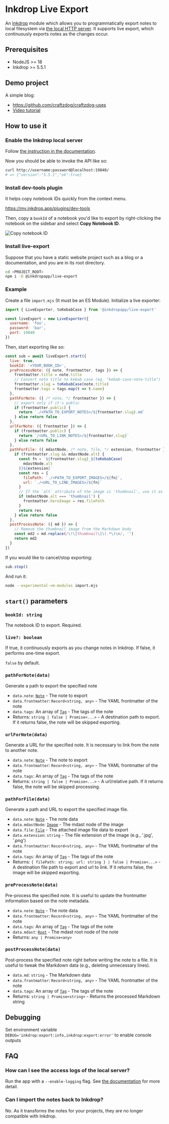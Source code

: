 Inkdrop Live Export
===================

An [Inkdrop](https://www.inkdrop.app/) module which allows you to programmatically export notes to local filesystem via [the local HTTP server](https://docs.inkdrop.app/manual/accessing-the-local-database#accessing-via-http-advanced).
It supports live export, which continuously exports notes as the changes occur.

## Prerequisites

* NodeJS >= 18
* Inkdrop >= 5.5.1

## Demo project

A simple blog:

- https://github.com/craftzdog/craftzdog-uses
- [Video tutorial](https://youtu.be/3_JE76PKBWE)

## How to use it

### Enable the Inkdrop local server

Follow [the instruction in the documentation](https://docs.inkdrop.app/manual/accessing-the-local-database#accessing-via-http-advanced).

Now you should be able to invoke the API like so:

```sh
curl http://username:password@localhost:19840/
# => {"version":"5.5.1","ok":true}
```

### Install dev-tools plugin

It helps copy notebook IDs quickly from the context menu.

https://my.inkdrop.app/plugins/dev-tools

Then, copy a `bookId` of a notebook you'd like to export by right-clicking the notebook on the sidebar and select **Copy Notebook ID**.

![Copy notebook ID](https://github.com/inkdropapp/inkdrop-dev-tools/raw/v0.1.0/docs/copy-notebook-id.png)

### Install live-export

Suppose that you have a static website project such as a blog or a documentation, and you are in its root directory.

```sh
cd <PROJECT_ROOT>
npm i -D @inkdropapp/live-export
```

### Example

Create a file `import.mjs` (It must be an ES Module).
Initialize a live exporter:

```js
import { LiveExporter, toKebabCase } from '@inkdropapp/live-export'

const liveExport = new LiveExporter({
  username: 'foo',
  password: 'bar',
  port: 19840
})
```

Then, start exporting like so:

```js
const sub = await liveExport.start({
  live: true,
  bookId: '<YOUR_BOOK_ID>',
  preProcessNote: ({ note, frontmatter, tags }) => {
    frontmatter.title = note.title
    // Convert note title to kebab case (eg. "kebab-case-note-title")
    frontmatter.slug = toKebabCase(note.title)
    frontmatter.tags = tags.map(t => t.name)
  },
  pathForNote: ({ /* note, */ frontmatter }) => {
    // export only if it's public
    if (frontmatter.public) {
      return `./<PATH_TO_EXPORT_NOTES>/${frontmatter.slug}.md`
    } else return false
  },
  urlForNote: ({ frontmatter }) => {
    if (frontmatter.public) {
      return `/<URL_TO_LINK_NOTES>/${frontmatter.slug}`
    } else return false
  },
  pathForFile: ({ mdastNode, /* note, file, */ extension, frontmatter }) => {
    if (frontmatter.slug && mdastNode.alt) {
      const fn = `${frontmatter.slug}_${toKebabCase(
        mdastNode.alt
      )}${extension}`
      const res = {
        filePath: `./<PATH_TO_EXPORT_IMAGES>/${fn}`,
        url: `./<URL_TO_LINK_IMAGES>/${fn}`
      }
      // If the `alt` attribute of the image is 'thumbnail', use it as a hero image
      if (mdastNode.alt === 'thumbnail') {
        frontmatter.heroImage = res.filePath
      }
      return res
    } else return false
  },
  postProcessNote: ({ md }) => {
    // Remove the thumbnail image from the Markdown body
    const md2 = md.replace(/\!\[thumbnail\]\(.*\)\n/, '')
    return md2
  }
})
```

If you would like to cancel/stop exporting:

```js
sub.stop()
```

And run it:

```sh
node --experimental-vm-modules import.mjs
```


## `start()` parameters

### `bookId: string`

The notebook ID to export. Required.

### `live?: boolean`

If true, it continuously exports as you change notes in Inkdrop.
If false, it performs one-time export.

`false` by default.

### `pathForNote(data)`

Generate a path to export the specified note

* `data.note`: [`Note`](https://docs.inkdrop.app/reference/data-models#note) - The note to export
* `data.frontmatter`: `Record<string, any>` - The YAML frontmatter of the note
* `data.tags`: An array of [`Tag`](https://docs.inkdrop.app/reference/data-models#tag) - The tags of the note
* Returns: `string | false | Promise<...>` - A destination path to export. If it returns false, the note will be skipped exporting.

### `urlForNote(data)`

Generate a URL for the specified note.
It is necessary to link from the note to another note.

* `data.note`: [`Note`](https://docs.inkdrop.app/reference/data-models#note) - The note to export
* `data.frontmatter`: `Record<string, any>` - The YAML frontmatter of the note
* `data.tags`: An array of [`Tag`](https://docs.inkdrop.app/reference/data-models#tag) - The tags of the note
* Returns: `string | false | Promise<...>` - A url/relative path. If it returns false, the note will be skipped processing.

### `pathForFile(data)`

Generate a path and URL to export the specified image file.

* `data.note`: [`Note`](https://docs.inkdrop.app/reference/data-models#note) - The note data
* `data.mdastNode`: [`Image`](https://github.com/syntax-tree/mdast#image) - The mdast node of the image
* `data.file`: [`File`](https://docs.inkdrop.app/reference/data-models#file) - The attached image file data to export
* `data.extension`: `string` - The file extension of the image (e.g., '.jpg', '.png')
* `data.frontmatter`: `Record<string, any>` - The YAML frontmatter of the note
* `data.tags`: An array of [`Tag`](https://docs.inkdrop.app/reference/data-models#tag) - The tags of the note
* Returns: `{ filePath: string; url: string } | false | Promise<...>` - A destination file path to export and url to link. If it returns false, the image will be skipped exporting.

### `preProcessNote(data)`

Pre-process the specified note.
It is useful to update the frontmatter information based on the note metadata.

* `data.note`: [`Note`](https://docs.inkdrop.app/reference/data-models#note) - The note data
* `data.frontmatter`: `Record<string, any>` - The YAML frontmatter of the note
* `data.tags`: An array of [`Tag`](https://docs.inkdrop.app/reference/data-models#tag) - The tags of the note
* `data.mdast`: [`Root`](https://github.com/syntax-tree/mdast#root) - The mdast root node of the note
* Returns: `any | Promise<any>`

### `postProcessNote(data)`

Post-process the specified note right before writing the note to a file.
It is useful to tweak the Markdown data (e.g., deleting unnecessary lines).

* `data.md`: `string` - The Markdown data
* `data.frontmatter`: `Record<string, any>` - The YAML frontmatter of the note
* `data.tags`: An array of [`Tag`](https://docs.inkdrop.app/reference/data-models#tag) - The tags of the note
* Returns: `string | Promise<string>` - Returns the processed Markdown string

## Debugging

Set environment variable `DEBUG='inkdrop:export:info,inkdrop:export:error'` to enable console outputs

## FAQ

### How can I see the access logs of the local server?

Run the app with a `--enable-logging` flag. See [the documentation](https://docs.inkdrop.app/manual/troubleshooting#enable-logging) for more detail.

### Can I import the notes back to Inkdrop?

No. As it transforms the notes for your projects, they are no longer compatible with Inkdrop.
